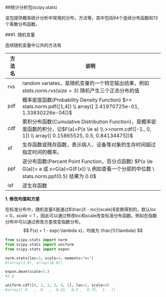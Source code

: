 ##统计分析包(scipy.stats)

该包提供概率统计分析中常用的分布，方法等，其中包括94个连续分布函数和13个离散分布函数。

###1. 随机变量

连续随机变量中公共的方法有

| 方法名  | 说明                                       |
| ---- | ---------------------------------------- |
| rvs  | random variates，是随机变量的一个特定输出结果，例如$stats.norm.rvs(size=3)$ 随机产生三个正态分布的值 |
| pdf  | 概率密度函数(Probability Density Function) $>> stats.norm.pdf([1,4]) \\ array([  2.41970725e-01,   1.33830226e-04])$ |
| cdf  | 累积分布函数(Cumulative Distribution Function)，是概率密度函数的积分，记$F(a)=P(x \le a) \\ >>norm.cdf([-1., 0, 1]) \\ array([ 0.15865525,  0.5,  0.84134475])$ |
| sf   | 生存函数或残存函数，表示病人、设备等对象的生存时间超过指定时间的概率。      |
| ppf  | 逆分布函数(Percent Point Function，百分点函数) $P(x \le G(a))=  a 或 x=G(a)=G(F(x)) \\ 例如查看一个分部的中位数 \  stats.norm.ppf(0.5) 结果为 0.0$ |
| isf  | 逆生存函数                                    |

**1. 修改均值和方差**

在标准分布中，随机变量X是通过$\frac{X - loc}{scale}$变换得到的，默认$loc=0，scale=1$ ，因此可以通过修改loc和scale改变标准分布函数。例如在指数分布中可以通过修改方差改变指数分布。
$$
F(x) = 1 - exp(-\lambda x)，均值为 \frac{1}{\lambda}
$$

```python
from scipy.stats import norm
from scipy.stats import uniform
from scipy.stats import expon

norm.stats(loc=3, scale=4, moments="mv")
#(array(3.0), array(16.0))

expon.mean(scale=3.)
#3.0

uniform.cdf([0, 1, 2, 3, 4, 5], loc=1, scale=4)
#array([ 0.  ,  0.  ,  0.25,  0.5 ,  0.75,  1.  ])
```

 

